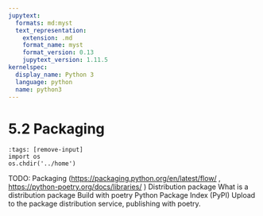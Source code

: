 ```yaml
---
jupytext:
  formats: md:myst
  text_representation:
    extension: .md
    format_name: myst
    format_version: 0.13
    jupytext_version: 1.11.5
kernelspec:
  display_name: Python 3
  language: python
  name: python3
---
```


# 5.2 Packaging
```{code-cell} python
:tags: [remove-input]
import os
os.chdir('../home')
```

TODO: 
Packaging (https://packaging.python.org/en/latest/flow/ , https://python-poetry.org/docs/libraries/ )
Distribution package
What is a distribution package
Build with poetry
Python Package Index (PyPI)
Upload to the package distribution service, publishing with poetry.

